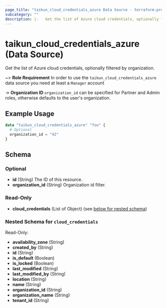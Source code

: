 ```yaml
---
page_title: "taikun_cloud_credentials_azure Data Source - terraform-provider-taikun"
subcategory: ""
description: |-   Get the list of Azure cloud credentials, optionally filtered by organization.
---
```


# taikun_cloud_credentials_azure (Data Source)

Get the list of Azure cloud credentials, optionally filtered by organization.

~> **Role Requirement** In order to use the `taikun_cloud_credentials_azure` data source you need at least a `Manager`
account

-> **Organization ID** `organization_id` can be specified for Partner and Admin roles, otherwise defaults to the user's
organization.

## Example Usage

```terraform
data "taikun_cloud_credentials_azure" "foo" {
  # Optional
  organization_id = "42"
}
```

<!-- schema generated by tfplugindocs -->
## Schema

### Optional

- **id** (String) The ID of this resource.
- **organization_id** (String) Organization id filter.

### Read-Only

- **cloud_credentials** (List of Object) (see [below for nested schema](#nestedatt--cloud_credentials))

<a id="nestedatt--cloud_credentials"></a>
### Nested Schema for `cloud_credentials`

Read-Only:

- **availability_zone** (String)
- **created_by** (String)
- **id** (String)
- **is_default** (Boolean)
- **is_locked** (Boolean)
- **last_modified** (String)
- **last_modified_by** (String)
- **location** (String)
- **name** (String)
- **organization_id** (String)
- **organization_name** (String)
- **tenant_id** (String)


